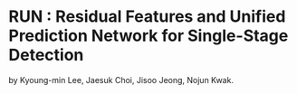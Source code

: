 # RUN : Residual Features and Unified Prediction Network for Single-Stage Detection
by Kyoung-min Lee, Jaesuk Choi, Jisoo Jeong, Nojun Kwak.
